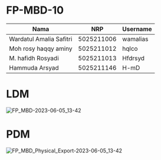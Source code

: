 # FP-MBD-10


| Nama                      | NRP           |Username      |
|---------------------------|---------------|--------------|
|Wardatul Amalia Safitri    |5025211006     |wamalias      |
|Moh rosy haqqy aminy       |5025211012     |hqlco         |
|M. hafidh Rosyadi          |5025211013     |Hfdrsyd       |
|Hammuda Arsyad             |5025211146     |H-mD          |

# LDM
![FP_MBD-2023-06-05_13-42](https://github.com/hqlco/FP-MBD-11/assets/92217730/dedaad60-d358-4ed8-85aa-0f6930473c47)

# PDM
![FP_MBD_Physical_Export-2023-06-05_13-42](https://github.com/hqlco/FP-MBD-11/assets/92217730/b9a00c32-c933-4f16-839b-6102bd05c22d)
